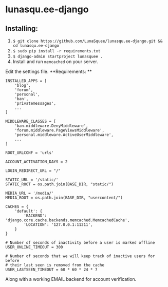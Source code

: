 # lunasqu.ee-django

## Installing: 

1. `$ git clone https://github.com/LunaSquee/lunasqu.ee-django.git && cd lunasqu.ee-django`
2. `$ sudo pip install -r requirements.txt`
3. `$ django-admin startproject lunasquee .`
4. Install and run `memcached` on your server.

Edit the settings file. **Requirements: **


```
INSTALLED_APPS = [
    'blog',
    'forum',
    'personal',
    'ban',
    'privatemessages',
    ...
]

MIDDLEWARE_CLASSES = [
    'ban.middleware.DenyMiddleware',
    'forum.middleware.PageViewsMiddleware',
    'personal.middleware.ActiveUserMiddleware',
    ...
]

ROOT_URLCONF = 'urls'

ACCOUNT_ACTIVATION_DAYS = 2

LOGIN_REDIRECT_URL = "/"

STATIC_URL = '/static/'
STATIC_ROOT = os.path.join(BASE_DIR, "static/")

MEDIA_URL = '/media/'
MEDIA_ROOT = os.path.join(BASE_DIR, "usercontent/")

CACHES = {
    'default': {
        'BACKEND': 'django.core.cache.backends.memcached.MemcachedCache',
        'LOCATION': '127.0.0.1:11211',
    }
}

# Number of seconds of inactivity before a user is marked offline
USER_ONLINE_TIMEOUT = 300

# Number of seconds that we will keep track of inactive users for before 
# their last seen is removed from the cache
USER_LASTSEEN_TIMEOUT = 60 * 60 * 24 * 7
```

Along with a working EMAIL backend for account verification.
